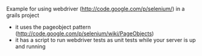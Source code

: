 Example for using webdriver (http://code.google.com/p/selenium/) in a grails project
- it uses the pageobject pattern (http://code.google.com/p/selenium/wiki/PageObjects)
- it has a script to run webdriver tests as unit tests while your server is up and running
